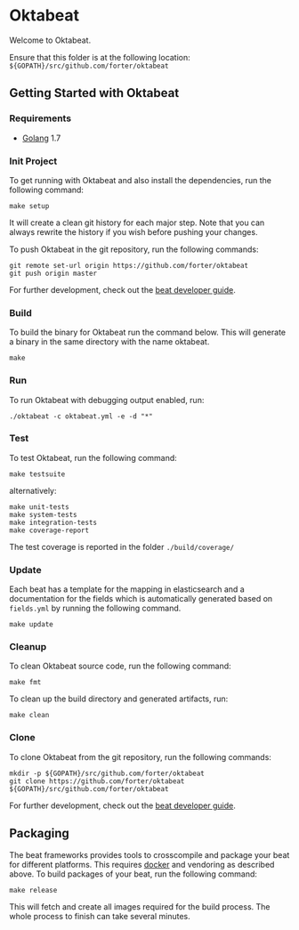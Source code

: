 # Oktabeat

Welcome to Oktabeat.

Ensure that this folder is at the following location:
`${GOPATH}/src/github.com/forter/oktabeat`

## Getting Started with Oktabeat

### Requirements

* [Golang](https://golang.org/dl/) 1.7

### Init Project
To get running with Oktabeat and also install the
dependencies, run the following command:

```
make setup
```

It will create a clean git history for each major step. Note that you can always rewrite the history if you wish before pushing your changes.

To push Oktabeat in the git repository, run the following commands:

```
git remote set-url origin https://github.com/forter/oktabeat
git push origin master
```

For further development, check out the [beat developer guide](https://www.elastic.co/guide/en/beats/libbeat/current/new-beat.html).

### Build

To build the binary for Oktabeat run the command below. This will generate a binary
in the same directory with the name oktabeat.

```
make
```


### Run

To run Oktabeat with debugging output enabled, run:

```
./oktabeat -c oktabeat.yml -e -d "*"
```


### Test

To test Oktabeat, run the following command:

```
make testsuite
```

alternatively:
```
make unit-tests
make system-tests
make integration-tests
make coverage-report
```

The test coverage is reported in the folder `./build/coverage/`

### Update

Each beat has a template for the mapping in elasticsearch and a documentation for the fields
which is automatically generated based on `fields.yml` by running the following command.

```
make update
```


### Cleanup

To clean  Oktabeat source code, run the following command:

```
make fmt
```

To clean up the build directory and generated artifacts, run:

```
make clean
```


### Clone

To clone Oktabeat from the git repository, run the following commands:

```
mkdir -p ${GOPATH}/src/github.com/forter/oktabeat
git clone https://github.com/forter/oktabeat ${GOPATH}/src/github.com/forter/oktabeat
```


For further development, check out the [beat developer guide](https://www.elastic.co/guide/en/beats/libbeat/current/new-beat.html).


## Packaging

The beat frameworks provides tools to crosscompile and package your beat for different platforms. This requires [docker](https://www.docker.com/) and vendoring as described above. To build packages of your beat, run the following command:

```
make release
```

This will fetch and create all images required for the build process. The whole process to finish can take several minutes.
